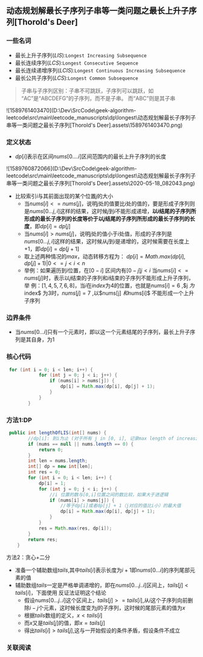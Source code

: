 ## 动态规划解最长子序列子串等一类问题之最长上升子序列[Thorold's Deer]
### 一些名词

- 最长上升子序列($LIS$):`Longest Increasing Subsequence `
- 最长连续序列($LCS$):`Longest Consecutive Sequence `
- 最长连续递增序列($LCIS$):`Longest Continuous Increasing Subsequence`
- 最长公共子序列($LCS$):`Longest Common Subsequence`

> 子串与子序列区别：子串不可跳跃，子序列可以跳跃，如 “AC”是“ABCDEFG”的子序列，而不是子串。 而“ABC”则是其子串

![1589761403470](D:\Dev\SrcCode\geek-algorithm-leetcode\src\main\leetcode_manuscripts\dp\longest\动态规划解最长子序列子串等一类问题之最长子序列[Thorold's Deer].assets\1589761403470.png)


### 定义状态

-  $dp[i]$表示在区间$nums[0....i]$区间范围内的最长上升子序列的长度

![1589760872066](D:\Dev\SrcCode\geek-algorithm-leetcode\src\main\leetcode_manuscripts\dp\longest\动态规划解最长子序列子串等一类问题之最长子序列[Thorold's Deer].assets\2020-05-18_082043.png)

- 比较索引$i$与其前面出现的某个位置$j$的大小
  - 当$nums[i]<=nums[j]$，说明$j$处的值要比$i$处的值的，要是形成子序列则是$nums[0...j,i]$这样的结果，这时候$j$到$i$不能形成递增，**以$i$结尾的子序列所形成的最长子序列的长度等价于以$j$结尾的子序列所形成的最长子序列的长度**，即$dp[i]=dp[j]$
  - 当$nums[i]>nums[j]$，说明$j$处的值小于$i$处值，形成的子序列是$nums[0...j,i]$这样的结果，这时候从$j$到$i$是递增的，这时候需要在长度上+1，即$dp[i]=dp[j+1]$
  - 取上述两种情况的$max$，动态转移方程为： $dp[i] = Math.max(dp[i], dp[j] + 1)|0<=j<i<n$
  - 举例：如果遍历到$i$位置，在$[0-i]$ 区间内有$[0-j] j<i$ 当$nums[i]<=nums[j]$时，表示以$j$结束的子序列和$i$结束的子序列不能形成上升子序列，举 例：$[1,4,5,7,6,8]$，当$i$在$index$为$4$的位置，也就是$nums[i] =6$ ,$j $为$index$ 为$3$时，$nums[j] =7$ ,以$nums[j] $和$nums[i]$ 不能形成一个上升子序列

### 边界条件

- 当$nums[0...i]$只有一个元素时，即以这一个元素结尾的子序列，最长上升子序列是其自身，为$1$

### 核心代码

```java
 for (int i = 0; i < len; i++) {
            for (int j = 0; j < i; j++) {
                if (nums[i] > nums[j]) {
                    dp[i] = Math.max(dp[i], dp[j] + 1);
                }
            }
        }
```

### 方法1:DP

```java
 public int lengthOfLIS(int[] nums) {
        //dp[i]: 到i为止 (对于所有 j in [0, i], 记录max length of increasing subsequence
        if (nums == null || nums.length == 0) {
            return 0;
        }
        int len = nums.length;
        int[] dp = new int[len];
        int res = 0;
        for (int i = 0; i < len; i++) {
            dp[i] = 1;
            for (int j = 0; j < i; j++) {
                //i 位置的数与[0,i]位置之间的数比较，如果大于进逻辑
                if (nums[i] > nums[j]) {
                    //等于dp[i]或者dp[j] + 1（j对应的值比i小）的最大值
                    dp[i] = Math.max(dp[i], dp[j] + 1);
                }
            }
            res = Math.max(res, dp[i]);
        }
        return res;
    }
```





方法2：贪心+二分

- 准备一个辅助数组$tails$,其中$tails[i]$表示长度为$i+1$即$nums[0...i]$的序列尾部元素的值
- 辅助数组$tails$一定是严格单调递增的，即在$nums[0...j..i]$区间上，$tails[j]<tails[i]$，下面使用 反证法证明这个结论
  - 假设$nums[0...j..i]$这个区间上，$tails[j]>=tails[i]$,从$i$这个子序列向前删除$i-j$个元素，这时候长度变为$j$的子序列，这时候的尾部元素的值为$x$
  - 根据$tails$数组的定义，$x<tails[i]$
  - 而$x$又是$tails[j]$的值，即$x=tails[j]$
  - 得出$tails[i]>tails[j]$,这与一开始假设的条件矛盾，假设条件不成立



### 关联阅读







